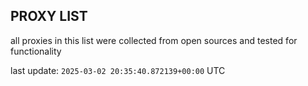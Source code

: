 ## PROXY LIST

all proxies in this list were collected from open sources and tested for functionality

last update: `2025-03-02 20:35:40.872139+00:00` UTC